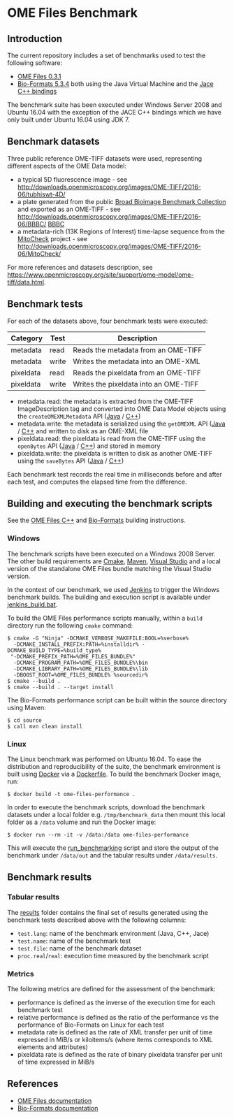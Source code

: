 # OME Files Benchmark

## Introduction

The current repository includes a set of benchmarks used to test the following
software:

-   [OME Files 0.3.1](http://downloads.openmicroscopy.org/ome-files-cpp/0.3.1/)
-   [Bio-Formats 5.3.4](http://downloads.openmicroscopy.org/bio-formats/5.3.4/)
    both using the Java Virtual Machine and the
    [Jace C++ bindings](https://github.com/ome/bio-formats-jace)

The benchmark suite has been executed under Windows Server 2008 and Ubuntu
16.04 with the exception of the JACE C++ bindings which we have only built
under Ubuntu 16.04 using JDK 7.

## Benchmark datasets

Three public reference OME-TIFF datasets were used, representing different
aspects of the OME Data model:

-   a typical 5D fluorescence image - see  http://downloads.openmicroscopy.org/images/OME-TIFF/2016-06/tubhiswt-4D/
-   a plate generated from the public [Broad Bioimage Benchmark Collection](https://data.broadinstitute.org/bbbc/) and exported as an OME-TIFF - see http://downloads.openmicroscopy.org/images/OME-TIFF/2016-06/BBBC/ [BBBC](http://downloads.openmicroscopy.org/images/OME-TIFF/2016-06/BBBC/)
-   a metadata-rich (13K Regions of Interest) time-lapse sequence from the [MitoCheck](http://www.mitocheck.org/) project - see http://downloads.openmicroscopy.org/images/OME-TIFF/2016-06/MitoCheck/

For more references and datasets description, see https://www.openmicroscopy.org/site/support/ome-model/ome-tiff/data.html.

## Benchmark tests

For each of the datasets above, four benchmark tests were executed:

 Category  | Test  | Description
-----------|-------|-------------------------------------
 metadata  | read  | Reads the metadata from an OME-TIFF
 metadata  | write | Writes the metadata into an OME-XML
 pixeldata | read  | Reads the pixeldata from an OME-TIFF
 pixeldata | write | Writes the pixeldata into an OME-TIFF

-   metadata.read: the metadata is extracted from the OME-TIFF
    ImageDescription tag and converted into OME Data Model objects using the
    ``createOMEXMLMetadata`` API ([Java](http://downloads.openmicroscopy.org/bio-formats/5.3.4/api/loci/formats/services/OMEXMLService.html#createOMEXMLMetadata-java.lang.String-) / [C++](http://downloads.openmicroscopy.org/ome-files-cpp/0.3.1/21/docs/ome-files-bundle-docs-0.3.1-b21/ome-files/api/html/namespaceome_1_1files.html#a469d4ec5c1bddd7b3afc0daa11ba1989))
-   metadata.write: the metadata is serialized using the ``getOMEXML`` API ([Java](http://downloads.openmicroscopy.org/bio-formats/5.3.4/api/loci/formats/services/OMEXMLService.html#getOMEXML-loci.formats.meta.MetadataRetrieve-) / [C++](http://downloads.openmicroscopy.org/ome-files-cpp/0.3.1/21/docs/ome-files-bundle-docs-0.3.1-b21/ome-files/api/html/namespaceome_1_1files.html#ad2898e87098e67fdda2154d7883692e0) and written to disk as an OME-XML file
-   pixeldata.read: the pixeldata is read from the OME-TIFF using the
    ``openBytes`` API ([Java](http://downloads.openmicroscopy.org/bio-formats/5.3.4/api/loci/formats/IFormatReader.html#openBytes-int-byte:A-) / [C++](http://downloads.openmicroscopy.org/ome-files-cpp/0.3.1/21/docs/ome-files-bundle-docs-0.3.1-b21/ome-files/api/html/classome_1_1files_1_1detail_1_1FormatReader.html#a2106d1dd7b4f4fe6597fde5cdbdb0f37)) and stored in memory
-   pixeldata.write: the pixeldata is written to disk as another OME-TIFF using the ``saveBytes`` API ([Java](http://downloads.openmicroscopy.org/bio-formats/5.3.4/api/loci/formats/IFormatWriter.html#saveBytes-int-byte:A-) / [C++](http://downloads.openmicroscopy.org/ome-files-cpp/0.3.1/21/docs/ome-files-bundle-docs-0.3.1-b21/ome-files/api/html/classome_1_1files_1_1detail_1_1FormatWriter.html#a51115641c238f5830f796c1839d75872))

Each benchmark test records the real time in milliseconds before and after each
test, and computes the elapsed time from the difference.

## Building and executing the benchmark scripts

See the
[OME Files C++](http://www.openmicroscopy.org/site/support/ome-files-cpp/ome-cmake-superbuild/manual/html/building.html) and
[Bio-Formats](https://www.openmicroscopy.org/site/support/bio-formats/developers/building-bioformats.html) building instructions.

### Windows

The benchmark scripts have been executed on a Windows 2008 Server. The other
build requirements are [Cmake](https://cmake.org/), 
[Maven](http://maven.apache.org/),
[Visual Studio](https://www.visualstudio.com/) and a local version of the
standalone OME Files bundle matching the Visual Studio version.

In the context of our benchmark, we used
[Jenkins](https://jenkins.io/index.html) to trigger the Windows benchmark
builds. The building and execution script is available under
[jenkins_build.bat]([scripts/jenkins_build.bat).

To build the OME Files performance scripts manually, within a `build` directory
run the following `cmake` command:

    $ cmake -G "Ninja" -DCMAKE_VERBOSE_MAKEFILE:BOOL=%verbose%
      -DCMAKE_INSTALL_PREFIX:PATH=%installdir% -DCMAKE_BUILD_TYPE=%build_type%
     "-DCMAKE_PREFIX_PATH=%OME_FILES_BUNDLE%" 
      -DCMAKE_PROGRAM_PATH=%OME_FILES_BUNDLE%\bin
      -DCMAKE_LIBRARY_PATH=%OME_FILES_BUNDLE%\lib 
      -DBOOST_ROOT=%OME_FILES_BUNDLE% %sourcedir% 
    $ cmake --build .
    $ cmake --build . --target install

The Bio-Formats performance script can be built within the source directory
using Maven:

    $ cd source
    $ call mvn clean install

### Linux

The Linux benchmark was performed on Ubuntu 16.04. To ease the distribution and
reproducibility of the suite, the benchmark environment is built using
[Docker](https://www.docker.com/) via a [Dockerfile](Dockerfile). To build the
benchmark Docker image, run:

    $ docker build -t ome-files-performance .

In order to execute the benchmark scripts, download the benchmark datasets
under a local folder e.g. `/tmp/benchmark_data` then mount this local folder as
a  `/data` volume and run the Docker image:

    $ docker run --rm -it -v /data:/data ome-files-performance

This will execute the [run_benchmarking](scripts/run_benchmarking) script and
store the output of the benchmark under `/data/out` and the tabular results
under `/data/results`.

## Benchmark results

### Tabular results

The [results](results) folder contains the final set of results generated using
the benchmark tests described above with the following columns:

- `test.lang`: name of the benchmark environment (Java, C++, Jace)
- `test.name`: name of the benchmark test
- `test.file`: name of the benchmark dataset
- `proc.real`/`real`: execution time measured by the benchmark script

### Metrics

The following metrics are defined for the assessment of the benchmark:

-   performance is defined as the inverse of the execution time for each
    benchmark test
-   relative performance is defined as the ratio of the performance vs the
    performance of Bio-Formats on Linux for each test
-   metadata rate is defined as the rate of XML transfer per unit of time
    expressed in MiB/s or kiloitems/s (where items corresponds to XML elements
    and attributes)
-   pixeldata rate is defined as the rate of binary pixeldata transfer per
    unit of time expressed in MiB/s

## References

- [OME Files documentation](http://www.openmicroscopy.org/site/support/ome-files-cpp/)
- [Bio-Formats documentation](www.openmicroscopy.org/site/support/bio-formats)

